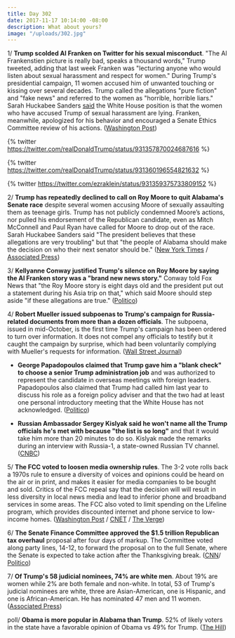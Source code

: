 ```yaml
---
title: Day 302
date: 2017-11-17 10:14:00 -08:00
description: What about yours?
image: "/uploads/302.jpg"
---
```


1/ **Trump scolded Al Franken on Twitter for his sexual misconduct**. "The Al Frankenstien picture is really bad, speaks a thousand words," Trump tweeted, adding that last week Franken was "lecturing anyone who would listen about sexual harassment and respect for women." During Trump's presidential campaign, 11 women accused him of unwanted touching or kissing over several decades. Trump called the allegations "pure fiction" and "fake news" and referred to the women as "horrible, horrible liars." Sarah Huckabee Sanders [said](https://whatthefuckjusthappenedtoday.com/2017/10/27/day-281/#9-the-white-house-all-of-the-women-w) the White House position is that the women who have accused Trump of sexual harassment are lying. Franken, meanwhile, apologized for his behavior and encouraged a Senate Ethics Committee review of his actions. ([Washington Post](https://www.washingtonpost.com/news/politics/wp/2017/11/16/trump-takes-aim-at-al-franken-over-groping-claims/))

{% twitter https://twitter.com/realDonaldTrump/status/931357870024687616 %}

{% twitter https://twitter.com/realDonaldTrump/status/931360196554821632 %}

{% twitter https://twitter.com/ezraklein/status/931359375733809152 %}

2/ **Trump has repeatedly declined to call on Roy Moore to quit Alabama's Senate race** despite several women accusing Moore of sexually assaulting them as teenage girls. Trump has not publicly condemned Moore’s actions, nor pulled his endorsement of the Republican candidate, even as Mitch McConnell and Paul Ryan have called for Moore to drop out of the race. Sarah Huckabee Sanders said "The president believes that these allegations are very troubling" but that "the people of Alabama should make the decision on who their next senator should be." ([New York Times](https://www.nytimes.com/2017/11/16/us/politics/trump-franken-moore.html) / [Associated Press](https://apnews.com/31d095897fc6432a804c518b30666424/Selective-outrage:-Trump-criticizes-Franken,-silent-on-Moore))

3/ **Kellyanne Conway justified Trump's silence on Roy Moore by saying the Al Franken story was a "brand new news story."** Conway told Fox News that "the Roy Moore story is eight days old and the president put out a statement during his Asia trip on that," which said Moore should step aside "if these allegations are true." ([Politico](https://www.politico.com/story/2017/11/17/trump-tweet-al-franken-roy-moore-kellyanne-conway-246732))

4/ **Robert Mueller issued subpoenas to Trump's campaign for Russia-related documents from more than a dozen officials**. The subpoena, issued in mid-October, is the first time Trump's campaign has been ordered to turn over information. It does not compel any officials to testify but it caught the campaign by surprise, which had been voluntarily complying with Mueller's requests for information. ([Wall Street Journal](https://www.wsj.com/articles/special-counsel-mueller-issued-subpoena-for-russia-related-documents-from-trump-campaign-officials-1510875492))

* **George Papadopoulos claimed that Trump gave him a "blank check" to choose a senior Trump administration job** and was authorized to represent the candidate in overseas meetings with foreign leaders. Papadopoulos also claimed that Trump had called him last year to discuss his role as a foreign policy adviser and that the two had at least one personal introductory meeting that the White House has not acknowledged. ([Politico](https://www.politico.com/story/2017/11/17/george-papadopoulos-trump-greece-russia-245668))

* **Russian Ambassador Sergey Kislyak said he won't name all the Trump officials he's met with because "the list is so long"** and that it would take him more than 20 minutes to do so. Kislyak made the remarks during an interview with Russia-1, a state-owned Russian TV channel. ([CNBC](https://www.cnbc.com/2017/11/16/kislyak-wont-name-trump-officials-hes-met-because-list-is-so-long.html))

5/ **The FCC voted to loosen media ownership rules**. The 3-2 vote rolls back a 1970s rule to ensure a diversity of voices and opinions could be heard on the air or in print, and makes it easier for media companies to be bought and sold. Critics of the FCC repeal say that the decision will will result in less diversity in local news media and lead to inferior phone and broadband services in some areas. The FCC also voted to limit spending on the Lifeline program, which provides discounted internet and phone service to low-income homes. ([Washington Post](https://www.washingtonpost.com/news/the-switch/wp/2017/11/16/the-fcc-just-repealed-decades-old-rules-blocking-broadcast-media-mergers/) / [CNET](https://www.cnet.com/news/fcc-votes-to-loosen-media-ownership-rules/) / [The Verge](https://www.theverge.com/2017/11/17/16669716/fcc-lifeline-scaled-back-tribal-lands-broadband-discount-limits))

6/ **The Senate Finance Committee approved the $1.5 trillion Republican tax overhaul** proposal after four days of markup. The Committee voted along party lines, 14-12, to forward the proposal on to the full Senate, where the Senate is expected to take action after the Thanksgiving break. ([CNN](http://www.cnn.com/2017/11/16/politics/tax-bill-committee/index.html)/ [Politico](https://www.politico.com/story/2017/11/16/senate-tax-bill-committee-246537))

7/ **Of Trump's 58 judicial nominees, 74% are white men**. About 19% are women while 2% are both female and non-white. In total, 53 of Trump's judicial nominees are white, three are Asian-American, one is Hispanic, and one is African-American. He has nominated 47 men and 11 women. ([Associated Press](https://www.apnews.com/a2c7a89828c747ed9439f60e4a89193e/Trump-choosing-white-men-as-judges,-highest-rate-in-decades))

poll/ **Obama is more popular in Alabama than Trump**. 52% of likely voters in the state have a favorable opinion of Obama vs 49% for Trump. ([The Hill](http://thehill.com/homenews/campaign-polls/360807-fox-news-poll-obama-has-higher-favorability-in-alabama-than-trump))